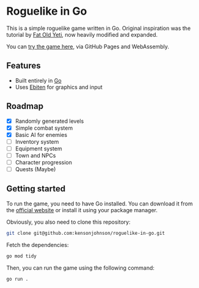 # Roguelike in Go

This is a simple roguelike game written in Go. Original inspiration was the tutorial by [Fat Old Yeti](https://www.fatoldyeti.com/categories/roguelike-tutorial/), now heavily modified and expanded.

You can [try the game here](https://kensonjohnson.github.io/roguelike-in-go/), via GitHub Pages and WebAssembly.

## Features

- Built entirely in [Go](https://go.dev/)
- Uses [Ebiten](https://ebitengine.org/) for graphics and input

## Roadmap

- [x] Randomly generated levels
- [x] Simple combat system
- [x] Basic AI for enemies
- [ ] Inventory system
- [ ] Equipment system
- [ ] Town and NPCs
- [ ] Character progression
- [ ] Quests (Maybe)

## Getting started

To run the game, you need to have Go installed. You can download it from the [official website](https://golang.org/) or install it using your package manager.

Obviously, you also need to clone this repository:

```bash
git clone git@github.com:kensonjohnson/roguelike-in-go.git
```

Fetch the dependencies:

```bash
go mod tidy
```

Then, you can run the game using the following command:

```bash
go run .
```
